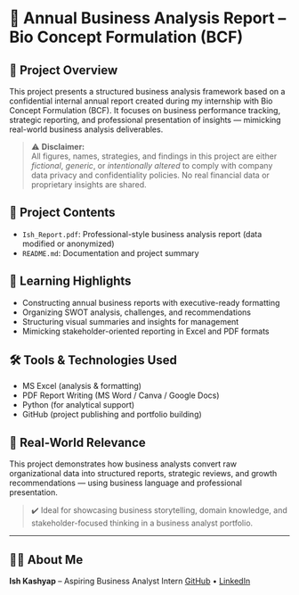 # 💼 Annual Business Analysis Report – Bio Concept Formulation (BCF)

## 🧠 Project Overview
This project presents a structured business analysis framework based on a confidential internal annual report created during my internship with Bio Concept Formulation (BCF). It focuses on business performance tracking, strategic reporting, and professional presentation of insights — mimicking real-world business analysis deliverables.

> ⚠️ **Disclaimer:**  
> All figures, names, strategies, and findings in this project are either *fictional*, *generic*, or *intentionally altered* to comply with company data privacy and confidentiality policies. No real financial data or proprietary insights are shared.

## 📁 Project Contents
- `Ish_Report.pdf`: Professional-style business analysis report (data modified or anonymized)
- `README.md`: Documentation and project summary

## 🎯 Learning Highlights
- Constructing annual business reports with executive-ready formatting
- Organizing SWOT analysis, challenges, and recommendations
- Structuring visual summaries and insights for management
- Mimicking stakeholder-oriented reporting in Excel and PDF formats

## 🛠 Tools & Technologies Used
- MS Excel (analysis & formatting)
- PDF Report Writing (MS Word / Canva / Google Docs)
- Python (for analytical support)
- GitHub (project publishing and portfolio building)

## 👔 Real-World Relevance
This project demonstrates how business analysts convert raw organizational data into structured reports, strategic reviews, and growth recommendations — using business language and professional presentation.

> ✔️ Ideal for showcasing business storytelling, domain knowledge, and stakeholder-focused thinking in a business analyst portfolio.

---

## 🧑‍💻 About Me

**Ish Kashyap** – Aspiring Business Analyst Intern
[GitHub](https://github.com/ishkashyap) • [LinkedIn](https://linkedin.com/in/ishkashyap)